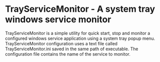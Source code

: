 # TrayServiceMonitor - A system tray windows service monitor
TrayServiceMonitor is a simple utility for quick start, stop and monitor a configured windows service application using a system tray popup menu.</br>
TrayServiceMonitor configuration uses a text file called TrayServiceMonitor.ini saved in the same path of executable. The configuration file contains the name of the service to monitor.</br>
